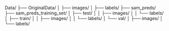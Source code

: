 Data/
├── OriginalData/
│   ├── images/
│   ├── labels/
├── sam_preds/
├── sam_preds_training_set/
│   ├── test/
│   │   ├── images/
│   │   └── labels/
│   ├── train/
│   │   ├── images/
│   │   └── labels/
│   └── val/
│       ├── images/
│       └── labels/
